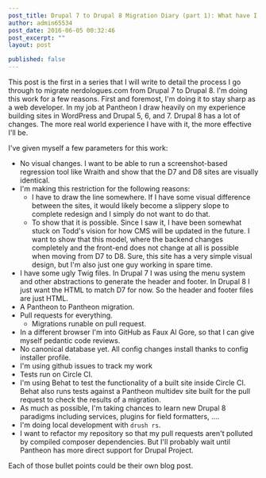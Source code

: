 ```yaml
---
post_title: Drupal 7 to Drupal 8 Migration Diary (part 1): What have I gotten myself into?
author: admin65534
post_date: 2016-06-05 00:32:46
post_excerpt: ""
layout: post

published: false
---
```


This post is the first in a series that I will write to detail the process I go through to migrate nerdologues.com from Drupal 7 to Drupal 8. I'm doing this work for a few reasons. First and foremost, I'm doing it to stay sharp as a web developer. In my job at Pantheon I draw heavily on my experience building sites in WordPress and Drupal 5, 6, and 7. Drupal 8 has a lot of changes. The more real world experience I have with it, the more effective I'll be.


I've given myself a few parameters for this work:

* No visual changes. I want to be able to run a screenshot-based regression tool like Wraith and show that the D7 and D8 sites are visually identical.
* I'm making this restriction for the following reasons:
  * I have to draw the line somewhere. If I have some visual difference between the sites, it would likely become a slippery slope to complete redesign and I simply do not want to do that.
  *  To show that it is possible. Since I saw it, I have been somewhat stuck on Todd's vision for how CMS will be updated in the future. I want to show that this model, where the backend changes completely and the front-end does not change at all is possible when moving from  D7 to D8. Sure, this site has a very simple visual design, but I'm also just one guy working in spare time.
* I have some ugly Twig files. In Drupal 7 I was using the menu system and other abstractions to generate the header and footer. In Drupal 8 I just want the HTML to match D7 for now. So the header and footer files are just HTML.  
* A Pantheon to Pantheon migration.
* Pull requests for everything.
  * Migrations runable on pull request.
* In a different browser I'm into GitHub as Faux Al Gore, so that I can give myself pedantic code reviews.
* No canonical database yet. All config changes install thanks to config installer profile.
* I'm using github issues to track my work
* Tests run on Circle CI.
* I'm using Behat to test the functionality of a built site inside Circle CI. Behat also runs tests against a Pantheon multidev site built for the pull request to check the results of a migration.
* As much as possible, I'm taking chances to learn new Drupal 8 paradigms including services, plugins for field formatters, ....
* I'm doing local development with `drush rs`.
* I want to refactor my repository so that my pull requests aren't polluted by compiled composer dependencies. But I'll probably wait until Pantheon has more direct support for Drupal Project.

Each of those bullet points could be their own blog post. 
